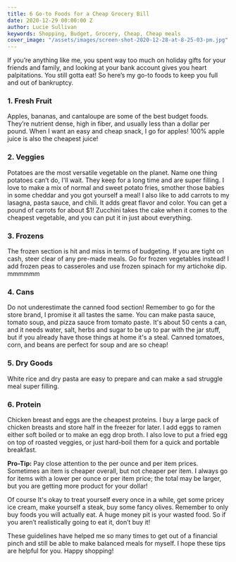 ```yaml
---
title: 6 Go-to Foods for a Cheap Grocery Bill
date: 2020-12-29 00:00:00 Z
author: Lucie Sullivan
keywords: Shopping, Budget, Grocery, Cheap, Cheap meals
cover_image: "/assets/images/screen-shot-2020-12-28-at-8-25-03-pm.jpg"
---
```


If you’re anything like me, you spent way too much on holiday gifts for your friends and family, and looking at your bank account gives you heart palpitations. You still gotta eat! So here’s my go-to foods to keep you full and out of bankruptcy.

### 1. Fresh Fruit

Apples, bananas, and cantaloupe are some of the best budget foods. They’re nutrient dense, high in fiber, and usually less than a dollar per pound. When I want an easy and cheap snack, I go for apples! 100% apple juice is also the cheapest juice!

### 2. Veggies

Potatoes are the most versatile vegetable on the planet. Name one thing potatoes can’t do, I'll wait. They keep for a long time and are super filling. I love to make a mix of normal and sweet potato fries, smother those babies in some cheddar and you got yourself a meal! I also like to add carrots to my lasagna, pasta sauce, and chili. It adds great flavor and color. You can get a pound of carrots for about $1! Zucchini takes the cake when it comes to the cheapest vegetable, and you can put it in just about everything.

### 3. Frozens

The frozen section is hit and miss in terms of budgeting. If you are tight on cash, steer clear of any pre-made meals. Go for frozen vegetables instead! I add frozen peas to casseroles and use frozen spinach for my artichoke dip. mmmmmm

### 4. Cans

Do not underestimate the canned food section! Remember to go for the store brand, I promise it all tastes the same. You can make pasta sauce, tomato soup, and pizza sauce from tomato paste. It's about 50 cents a can, and it needs water, salt, herbs and sugar to be up to par with the jar stuff, but if you already have those things at home it's a steal. Canned tomatoes, corn, and beans are perfect for soup and are so cheap!

### 5. Dry Goods

White rice and dry pasta are easy to prepare and can make a sad struggle meal super filling.

### 6. Protein

Chicken breast and eggs are the cheapest proteins. I buy a large pack of chicken breasts and store half in the freezer for later. I add eggs to ramen either soft boiled or to make an egg drop broth. I also love to put a fried egg on top of roasted veggies, or just hard-boil them for a quick and portable breakfast.

**Pro-Tip:** Pay close attention to the per ounce and per item prices. Sometimes an item is cheaper overall, but not cheaper per item. I always go for items with a lower per ounce or per item price; the total may be larger, but you are getting more product for your dollar!

Of course It's okay to treat yourself every once in a while, get some pricey ice cream, make yourself a steak, buy some fancy olives. Remember to only buy foods you will actually eat. A huge money pit is your wasted food. So if you aren’t realistically going to eat it, don’t buy it!

These guidelines have helped me so many times to get out of a financial pinch and still be able to make balanced meals for myself. I hope these tips are helpful for you. Happy shopping!